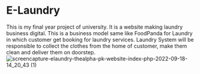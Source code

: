 # E-Laundry
This is my final year project of university. It is a website making laundry business digital. This is a business model same like FoodPanda for Laundry in which customer get booking for laundry services. Laundry System will be responsible to collect the clothes from the home of customer, make them clean and deliver them on doorstep.  
![screencapture-elaundry-thealpha-pk-website-index-php-2022-09-18-14_20_43 (1)](https://user-images.githubusercontent.com/53467308/190895347-d6235bc0-4a2d-40f4-bdf2-12e184962418.png)
